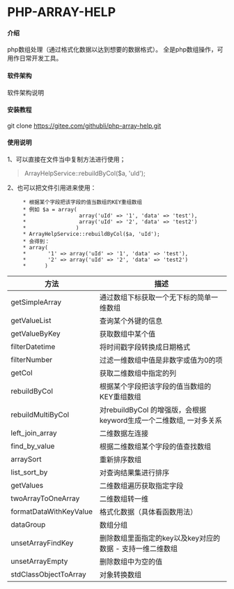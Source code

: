 # PHP-ARRAY-HELP

#### 介绍
php数组处理（通过格式化数据以达到想要的数据格式）。
全是php数组操作，可用作日常开发工具。

#### 软件架构
软件架构说明


#### 安装教程
git clone https://gitee.com/githubli/php-array-help.git

#### 使用说明
1、可以直接在文件当中复制方法进行使用；
>ArrayHelpService::rebuildByCol($a, 'uId');


2、也可以把文件引用进来使用：
```
     * 根据某个字段把该字段的值当数组的KEY重组数组
     * 例如 $a = array(
     *                 array('uId' => '1', 'data' => 'test'),
     *                 array('uId' => '2', 'data' => 'test2')
     *                )
     * ArrayHelpService::rebuildByCol($a, 'uId');
     * 会得到：
     * array(
     *       '1' => array('uId' => '1', 'data' => 'test'),
     *       '2' => array('uId' => '2', 'data' => 'test2')
     *      )
```

| 方法 | 描述 |
|--|--|
| getSimpleArray | 通过数组下标获取一个无下标的简单一维数组 |
| getValueList | 查询某个外键的信息 |
| getValueByKey | 获取数组中某个值 |
| filterDatetime | 将时间戳字段转换成日期格式 |
| filterNumber | 过滤一维数组中值是非数字或值为0的项 |
| getCol | 获取二维数组中指定的列 |
| rebuildByCol | 根据某个字段把该字段的值当数组的KEY重组数组 |
| rebuildMultiByCol | 对rebuildByCol 的增强版，会根据keyword生成一个二维数组, 一对多关系 |
| left_join_array | 二维数据左连接 |
| find_by_value | 根据二维数组某个字段的值查找数组 |
| arraySort | 重新排序数组 |
| list_sort_by | 对查询结果集进行排序 |
| getValues | 二维数组遍历获取指定字段 |
| twoArrayToOneArray | 二维数组转一维 |
| formatDataWithKeyValue | 格式化数据（具体看函数用法） |
| dataGroup | 数组分组 |
| unsetArrayFindKey | 删除数组里面指定的key以及key对应的数据 - 支持一维二维数组 |
| unsetArrayEmpty | 删除数组中为空的值 |
| stdClassObjectToArray | 对象转换数组 |
